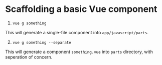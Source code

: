 # Scaffolding a basic Vue component

1. `vue g something` 

This will generate a single-file component into `app/javascript/parts`. 

2. `vue g something --separate`

This will generate a component `something.vue` into `parts` directory, with seperation of concern.
